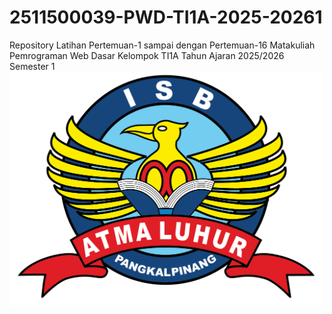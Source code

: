 # 2511500039-PWD-TI1A-2025-20261
Repository Latihan Pertemuan-1 sampai dengan Pertemuan-16 Matakuliah Pemrograman Web Dasar Kelompok TI1A Tahun Ajaran 2025/2026 Semester 1
<img src="logoisbal.png" alt="Deskripsi" width="500">


